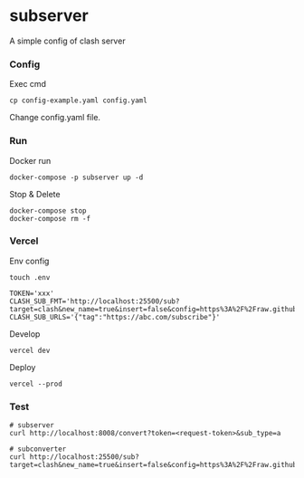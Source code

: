 # subserver
A simple config of clash server


### Config
Exec cmd
```shell
cp config-example.yaml config.yaml
```
Change config.yaml file.

### Run
Docker run
```shell
docker-compose -p subserver up -d
```

Stop & Delete
```shell
docker-compose stop
docker-compose rm -f
```


### Vercel
Env config
```shell
touch .env
```
```shell
TOKEN='xxx'
CLASH_SUB_FMT='http://localhost:25500/sub?target=clash&new_name=true&insert=false&config=https%3A%2F%2Fraw.githubusercontent.com%2FACL4SSR%2FACL4SSR%2Fmaster%2FClash%2Fconfig%2FACL4SSR_Online_Full_MultiMode.ini&append_type=true&emoji=true&list=false&tfo=false&scv=false&fdn=true&sort=false&udp=true'
CLASH_SUB_URLS='{"tag":"https://abc.com/subscribe"}'
```

Develop
```shell
vercel dev
```

Deploy
```shell
vercel --prod
```


### Test

```shell
# subserver
curl http://localhost:8008/convert?token=<request-token>&sub_type=a

# subconverter
curl http://localhost:25500/sub?target=clash&new_name=true&insert=false&config=https%3A%2F%2Fraw.githubusercontent.com%2FACL4SSR%2FACL4SSR%2Fmaster%2FClash%2Fconfig%2FACL4SSR_Online_Full_MultiMode.ini&append_type=true&emoji=true&list=false&tfo=false&scv=false&fdn=true&sort=false&udp=true&filename=Clash_t.yaml&url=https%3A%2F%2Fxxx.a.com%2Fsub_url
```

